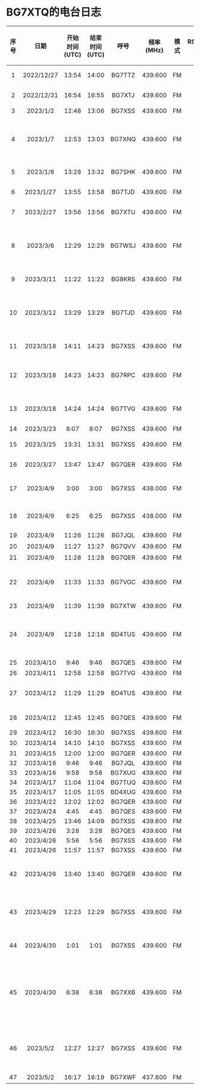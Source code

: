 # BG7XTQ的电台日志

| 序号 | 日期 | 开始时间(UTC) | 结束时间(UTC) | 呼号 | 频率(MHz) | 模式 | RST(发送) | RST(接收) | 功率(我的) | 功率(对方) | 摘要 | QSL卡片(发) | QSL卡片(收) |
| :--: | :--: | :---: | :----: | :---: | :--: | :--: | :-----: | :-----: | :--: | :--: | :--: | :--: | :--: |
| 1 | 2022/12/27 | 13:54 | 14:00 | BG7TTZ | 439.600 | FM | 59 | 59 | 5W |  | 南宁老友中继台网活动 |  |
| 2 | 2022/12/31 | 16:54 | 16:55 | BG7XTJ | 439.600 | FM | 59 | 59 | 5W |  | QTH位置不明 |  |
| 3 | 2023/1/2 | 12:48 | 13:06 | BG7XSS | 439.600 | FM | 49 |  | 5W |  | 广西农科院 |  |
| 4 | 2023/1/7 | 12:53 | 13:03 | BG7XNQ | 439.600 | FM | 49 | 47 | 5W |  | RIG:OS 9800、低功率、106天线、园湖东宝路口 |  |
| 5 | 2023/1/8 | 13:28 | 13:32 | BG7SHK | 439.600 | FM | 49 | 59 | 5W | 5W | QTH金湖广场 |  |
| 6 | 2023/1/27 | 13:55 | 13:58 | BG7TJD | 439.600 | FM | 59 | 58 | 5W |  | 南宁老友中继台网活动 |  |
| 7 | 2023/2/27 | 13:56 | 13:56 | BG7XTU | 439.600 | FM | 59 | 59 | 5W |  | 南宁老友中继台网活动 |  |
| 8 | 2023/3/6 | 12:29 | 12:29 | BG7WSJ | 439.600 | FM | 59 | 48 | 5W |  | 泉盛、8600、原装天线、西乡塘区动物园科园大道 |  |
| 9 | 2023/3/11 | 11:22 | 11:22 | BG8KRS | 439.600 | FM | 59 |  | 5W |  | 四川来南宁的台友 |  |
| 10 | 2023/3/12 | 13:29 | 13:29 | BG7TJD | 439.600 | FM | 48 | 48 | 5W | 1.5W | 上上次的主控、摩托罗拉XTS3000、原装天线 |  |
| 11 | 2023/3/18 | 14:11 | 14:23 | BG7XSS | 439.600 | FM | 59 | 59 | 5W | 5W | 鑫立6500、相思湖 |  |
| 12 | 2023/3/18 | 14:23 | 14:23 | BG7RPC | 439.600 | FM | 59 | 59 | 5W | 5W | 森海克斯8600、四楼高、西乡塘区科园大道 |  |
| 13 | 2023/3/18 | 14:24 | 14:24 | BG7TVG | 439.600 | FM | 59 | 59 | 5W |  | 建伍TM-471、QTH扶绥家里 |  |
| 14 | 2023/3/23 | 8:07 | 8:07 | BG7XSS | 439.600 | FM | 59 | 59 | 4W |  | 滔滔链路 |  |
| 15 | 2023/3/25 | 13:31 | 13:31 | BG7XSS | 439.600 | FM | 48 | 59 |  | 5W | 鑫利6500、15米高 |  |
| 16 | 2023/3/27 | 13:47 | 13:47 | BG7QER | 439.600 | FM | 59 |  |  |  | 南宁老友中继台网活动 |  |
| 17 | 2023/4/9 | 3:00 | 3:00 | BG7XSS | 438.000 | FM | 47 | 46 | 5W |  | 在民族宫必胜客Eyeball QSO | ✓ |
| 18 | 2023/4/9 | 6:25 | 6:25 | BG7XSS | 438.000 | FM | 59 | 59 | 5W |  | 在民族宫必胜客Eyeball QSO |  |
| 19 | 2023/4/9 | 11:26 | 11:26 | BG7JQL | 439.600 | FM | 48 |  | 4W |  | 泉盛UV-K5 |  |
| 20 | 2023/4/9 | 11:27 | 11:27 | BG7QVV | 439.600 | FM | 48 |  | 4W |  | QTH柳沙 |  |
| 21 | 2023/4/9 | 11:28 | 11:28 | BG7QER | 439.600 | FM | 48 |  | 4W |  | 上月主控 |  |
| 22 | 2023/4/9 | 11:33 | 11:33 | BG7VGC | 439.600 | FM | 47 |  | 4W |  | 泉盛UV-K5、一米三天线、全功率发射 |  |
| 23 | 2023/4/9 | 11:39 | 11:39 | BG7XTW | 439.600 | FM | 47 | 59 | 4W |  |  |  |
| 24 | 2023/4/9 | 12:18 | 12:18 | BD4TUS | 439.600 | FM | 48 |  | 4W | 15W | 新联、西乡塘区北湖北路广西农业职业技术大学 |  |
| 25 | 2023/4/10 | 9:46 | 9:46 | BG7QES | 439.600 | FM | 35 |  |  |  |  |  |
| 26 | 2023/4/11 | 12:58 | 12:58 | BG7TVG | 439.600 | FM | 47 | 59 | 5W |  | 车台 |  |
| 27 | 2023/4/12 | 11:29 | 11:29 | BD4TUS | 439.600 | FM | 47 |  |  | 8W | 艾迪欧、广西农业职业技术大学 |  |
| 28 | 2023/4/12 | 12:45 | 12:45 | BG7QES | 439.600 | FM | 48 |  |  | 2W | 摩托罗拉、原装天线 |  |
| 29 | 2023/4/12 | 16:30 | 16:30 | BG7XSS | 439.600 | FM | 59 |  |  |  |  |  |
| 30 | 2023/4/14 | 14:10 | 14:10 | BG7XSS | 439.600 | FM | 48 | 46 |  |  | 滔滔链路 |  |
| 31 | 2023/4/15 | 12:00 | 12:00 | BG7QER | 439.600 | FM | 59 | 59 |  |  |  |  |
| 32 | 2023/4/16 | 9:46 | 9:46 | BG7JQL | 439.600 | FM |  |  |  |  |  |  |
| 33 | 2023/4/16 | 9:58 | 9:58 | BG7XUG | 439.600 | FM |  |  |  |  |  |  |
| 34 | 2023/4/17 | 11:04 | 11:04 | BG7TUQ | 439.600 | FM |  |  |  |  |  |  |
| 35 | 2023/4/17 | 11:05 | 11:05 | BD4XUG | 439.600 | FM |  |  |  |  |  |  |
| 36 | 2023/4/22 | 12:02 | 12:02 | BG7QER | 439.600 | FM |  |  |  |  |  |  |
| 37 | 2023/4/24 | 4:45 | 4:45 | BG7QES | 439.600 | FM |  |  |  |  |  |  |
| 38 | 2023/4/25 | 13:46 | 14:09 | BG7XSS | 439.600 | FM | 59 | 59 |  |  |  |  |
| 39 | 2023/4/26 | 3:28 | 3:28 | BG7QES | 439.600 | FM | 59 | 59 | 5W |  |  |  |
| 40 | 2023/4/26 | 5:56 | 5:56 | BG7XSS | 439.600 | FM | 59 | 59 | 4W |  |  |  |
| 41 | 2023/4/26 | 11:57 | 11:57 | BG7XSS | 439.600 | FM | 59 |  | 5W |  |  |  |
| 42 | 2023/4/26 | 13:40 | 13:40 | BG7QER | 439.600 | FM | 59 |  | 4W |  | 南宁老友439.600中继台点名活动 |  |
| 43 | 2023/4/29 | 12:23 | 12:29 | BG7XSS | 439.600 | FM | 59 |  | 5W | 5W | 艾迪欧UV-5118Plus、小型车载天线 |  |
| 44 | 2023/4/30 | 1:01 | 1:01 | BG7XSS | 439.600 | FM | 59 |  | 5W |  | 我的背噪很大、对方无法抄收 |  |
| 45 | 2023/4/30 | 6:38 | 6:38 | BG7XXB | 439.600 | FM | 58 | 58 | 5W | 3.5W | 在良庆区、靠近那马、使用设备摩托罗拉8668、原装天线、高功率 |  |
| 46 | 2023/5/2 | 12:27 | 12:27 | BG7XSS | 439.600 | FM | 49 |  | 5W | 1W | QTH相思湖公园、艾迪欧UV-5118Plus、低功率 |  |
| 47 | 2023/5/2 | 16:17 | 16:19 | BG7XWF | 437.800 | FM | 59 |  | 5W |  | ISS卫星通联 |  |
